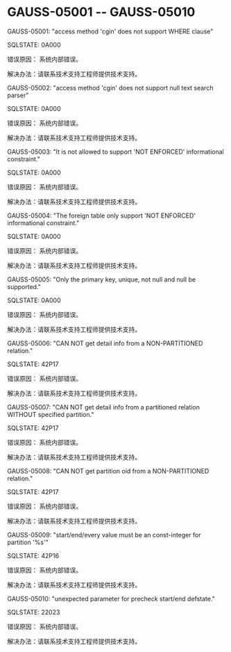 # GAUSS-05001 -- GAUSS-05010

GAUSS-05001: "access method 'cgin' does not support WHERE clause"

SQLSTATE: 0A000

错误原因： 系统内部错误。

解决办法：请联系技术支持工程师提供技术支持。

GAUSS-05002: "access method 'cgin' does not support null text search parser"

SQLSTATE: 0A000

错误原因： 系统内部错误。

解决办法：请联系技术支持工程师提供技术支持。

GAUSS-05003: "It is not allowed to support 'NOT ENFORCED' informational constraint."

SQLSTATE: 0A000

错误原因： 系统内部错误。

解决办法：请联系技术支持工程师提供技术支持。

GAUSS-05004: "The foreign table only support 'NOT ENFORCED' informational constraint."

SQLSTATE: 0A000

错误原因： 系统内部错误。

解决办法：请联系技术支持工程师提供技术支持。

GAUSS-05005: "Only the primary key, unique, not null and null be supported."

SQLSTATE: 0A000

错误原因： 系统内部错误。

解决办法：请联系技术支持工程师提供技术支持。

GAUSS-05006: "CAN NOT get detail info from a NON-PARTITIONED relation."

SQLSTATE: 42P17

错误原因： 系统内部错误。

解决办法：请联系技术支持工程师提供技术支持。

GAUSS-05007: "CAN NOT get detail info from a partitioned relation WITHOUT specified partition."

SQLSTATE: 42P17

错误原因： 系统内部错误。

解决办法：请联系技术支持工程师提供技术支持。

GAUSS-05008: "CAN NOT get partition oid from a NON-PARTITIONED relation."

SQLSTATE: 42P17

错误原因： 系统内部错误。

解决办法：请联系技术支持工程师提供技术支持。

GAUSS-05009: "start/end/every value must be an const-integer for partition '%s'"

SQLSTATE: 42P16

错误原因： 系统内部错误。

解决办法：请联系技术支持工程师提供技术支持。

GAUSS-05010: "unexpected parameter for precheck start/end defstate."

SQLSTATE: 22023

错误原因： 系统内部错误。

解决办法：请联系技术支持工程师提供技术支持。

